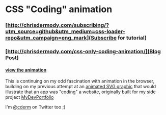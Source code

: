 # CSS "Coding" animation

### [http://chrisdermody.com/subscribing/?utm_source=github&utm_medium=css-loader-repo&utm_campaign=eng_mark](Subscribe for tutorial)

### [http://chrisdermody.com/css-only-coding-animation/](Blog Post)

#### [view the animation](https://chippd.github.io/css_loading_animation/)

This is continuing on my odd fascination with animation in the browser, building on my previous attempt at an [animated SVG graphic](http://chrisdermody.com/animated-svg-loader-mydevportfol-io/) that would illustrate that an app was "coding" a website, originally built for my side project [MyDevPortfolio](https://mydevportfol.io)


I'm [@cderm](https://twitter.com/cderm) on Twitter too ;)


